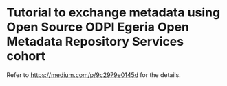 # Tutorial to exchange metadata using Open Source ODPI Egeria Open Metadata Repository Services cohort

Refer to https://medium.com/p/9c2979e0145d for the details.


